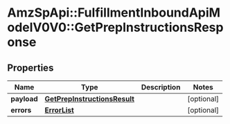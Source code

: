 # AmzSpApi::FulfillmentInboundApiModelV0V0::GetPrepInstructionsResponse

## Properties
Name | Type | Description | Notes
------------ | ------------- | ------------- | -------------
**payload** | [**GetPrepInstructionsResult**](GetPrepInstructionsResult.md) |  | [optional] 
**errors** | [**ErrorList**](ErrorList.md) |  | [optional] 

